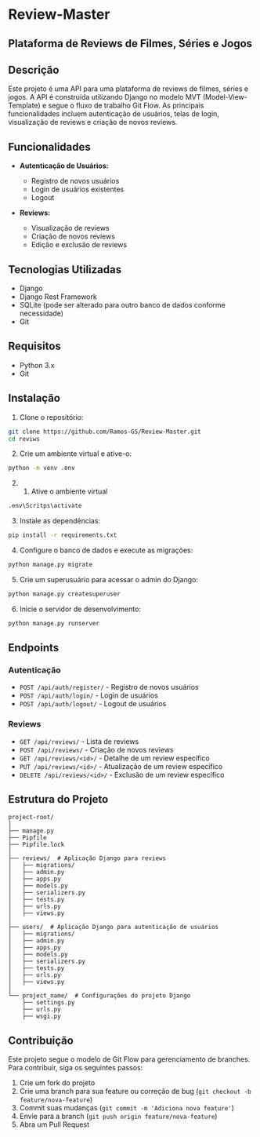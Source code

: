 # Review-Master


## Plataforma de Reviews de Filmes, Séries e Jogos

## Descrição

Este projeto é uma API para uma plataforma de reviews de filmes, séries e jogos. A API é construída utilizando Django no modelo MVT (Model-View-Template) e segue o fluxo de trabalho Git Flow. As principais funcionalidades incluem autenticação de usuários, telas de login, visualização de reviews e criação de novos reviews.

## Funcionalidades

- **Autenticação de Usuários:**
  - Registro de novos usuários
  - Login de usuários existentes
  - Logout

- **Reviews:**
  - Visualização de reviews
  - Criação de novos reviews
  - Edição e exclusão de reviews

## Tecnologias Utilizadas

- Django
- Django Rest Framework
- SQLite (pode ser alterado para outro banco de dados conforme necessidade)
- Git

## Requisitos

- Python 3.x
- Git

## Instalação

1. Clone o repositório:

```bash
git clone https://github.com/Ramos-GS/Review-Master.git
cd reviws
```

2. Crie um ambiente virtual e ative-o:

```bash
python -m venv .env
```
2. 1. Ative o ambiente virtual
```bash
.env\Scritps\activate
```

3. Instale as dependências:

```bash
pip install -r requirements.txt
```

4. Configure o banco de dados e execute as migrações:

```bash
python manage.py migrate
```

5. Crie um superusuário para acessar o admin do Django:

```bash
python manage.py createsuperuser
```

6. Inicie o servidor de desenvolvimento:

```bash
python manage.py runserver
```

## Endpoints

### Autenticação

- `POST /api/auth/register/` - Registro de novos usuários
- `POST /api/auth/login/` - Login de usuários
- `POST /api/auth/logout/` - Logout de usuários

### Reviews

- `GET /api/reviews/` - Lista de reviews
- `POST /api/reviews/` - Criação de novos reviews
- `GET /api/reviews/<id>/` - Detalhe de um review específico
- `PUT /api/reviews/<id>/` - Atualização de um review específico
- `DELETE /api/reviews/<id>/` - Exclusão de um review específico

## Estrutura do Projeto

```plaintext
project-root/
│
├── manage.py
├── Pipfile
├── Pipfile.lock
│
├── reviews/  # Aplicação Django para reviews
│   ├── migrations/
│   ├── admin.py
│   ├── apps.py
│   ├── models.py
│   ├── serializers.py
│   ├── tests.py
│   ├── urls.py
│   ├── views.py
│
├── users/  # Aplicação Django para autenticação de usuários
│   ├── migrations/
│   ├── admin.py
│   ├── apps.py
│   ├── models.py
│   ├── serializers.py
│   ├── tests.py
│   ├── urls.py
│   ├── views.py
│
└── project_name/  # Configurações do projeto Django
    ├── settings.py
    ├── urls.py
    ├── wsgi.py
```

## Contribuição

Este projeto segue o modelo de Git Flow para gerenciamento de branches. Para contribuir, siga os seguintes passos:

1. Crie um fork do projeto
2. Crie uma branch para sua feature ou correção de bug (`git checkout -b feature/nova-feature`)
3. Commit suas mudanças (`git commit -m 'Adiciona nova feature'`)
4. Envie para a branch (`git push origin feature/nova-feature`)
5. Abra um Pull Request
